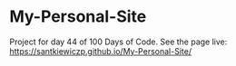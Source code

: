 # My-Personal-Site
Project for day 44 of 100 Days of Code. See the page live: https://santkiewiczp.github.io/My-Personal-Site/
